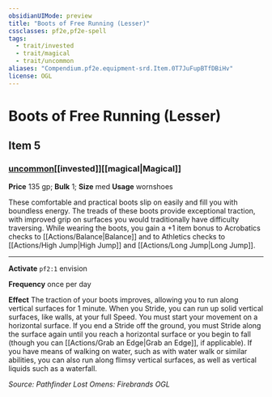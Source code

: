 ```yaml
---
obsidianUIMode: preview
title: "Boots of Free Running (Lesser)"
cssclasses: pf2e,pf2e-spell
tags:
  - trait/invested
  - trait/magical
  - trait/uncommon
aliases: "Compendium.pf2e.equipment-srd.Item.0T7JuFupBTfDBiHv"
license: OGL
---
```

# Boots of Free Running (Lesser)
## Item 5
### [uncommon](uncommon.md "Uncommon Rarity Trait")[[invested]][[magical|Magical]]


**Price** 135 gp; 
**Bulk** 1; **Size** med
**Usage** wornshoes

These comfortable and practical boots slip on easily and fill you with boundless energy. The treads of these boots provide exceptional traction, with improved grip on surfaces you would traditionally have difficulty traversing. While wearing the boots, you gain a +1 item bonus to Acrobatics checks to [[Actions/Balance|Balance]] and to Athletics checks to [[Actions/High Jump|High Jump]] and [[Actions/Long Jump|Long Jump]].

* * *

**Activate** `pf2:1` envision

**Frequency** once per day

**Effect** The traction of your boots improves, allowing you to run along vertical surfaces for 1 minute. When you Stride, you can run up solid vertical surfaces, like walls, at your full Speed. You must start your movement on a horizontal surface. If you end a Stride off the ground, you must Stride along the surface again until you reach a horizontal surface or you begin to fall (though you can [[Actions/Grab an Edge|Grab an Edge]], if applicable). If you have means of walking on water, such as with water walk or similar abilities, you can also run along flimsy vertical surfaces, as well as vertical liquids such as a waterfall.

*Source: Pathfinder Lost Omens: Firebrands*
*OGL*